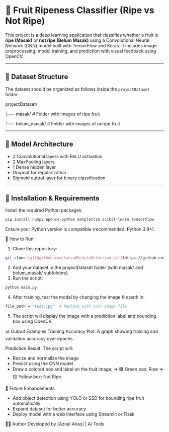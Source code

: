 # 🍎 Fruit Ripeness Classifier (Ripe vs Not Ripe)

This project is a deep learning application that classifies whether a fruit is **ripe (Masak)** or **not ripe (Belum Masak)** using a Convolutional Neural Network (CNN) model built with TensorFlow and Keras. It includes image preprocessing, model training, and prediction with visual feedback using OpenCV.

---

## 📁 Dataset Structure

The dataset should be organized as follows inside the `projectDataset` folder:

projectDataset/

├── masak/ # Folder with images of ripe fruit

└── belum_masak/ # Folder with images of unripe fruit


---

## 🧠 Model Architecture

- 2 Convolutional layers with ReLU activation
- 2 MaxPooling layers
- 1 Dense hidden layer
- Dropout for regularization
- Sigmoid output layer for binary classification

---

## 🔧 Installation & Requirements

Install the required Python packages:

```bash
pip install numpy opencv-python matplotlib scikit-learn tensorflow
```
Ensure your Python version is compatible (recommended: Python 3.8+).

🚀 How to Run
1. Clone this repository:
```bash
git clone [git@github.com:Lanza00/dataDetection.git](https://github.com/Lanza00/dataDetection.git)
```
2. Add your dataset in the projectDataset folder (with masak/ and belum_masak/ subfolders).
3. Run the script:
```bash
python main.py

```
4. After training, test the model by changing the image file path in:
```bash
file_path = "test.jpg"  # Replace with your image file

```
5. The script will display the image with a prediction label and bounding box using OpenCV.

📊 Output Examples
Training Accuracy Plot:
A graph showing training and validation accuracy over epochs.

Prediction Result:
The script will:

- Resize and normalize the image
- Predict using the CNN model
- Draw a colored box and label on the fruit image:
  => 🟩 Green box: Ripe
  => 🟨 Yellow box: Not Ripe


🧪 Future Enhancements
- Add object detection using YOLO or SSD for bounding ripe fruit automatically
- Expand dataset for better accuracy
- Deploy model with a web interface using Streamlit or Flask

🧑‍💻 Author
Developed by [Aznal Anas] | Ai Tools

